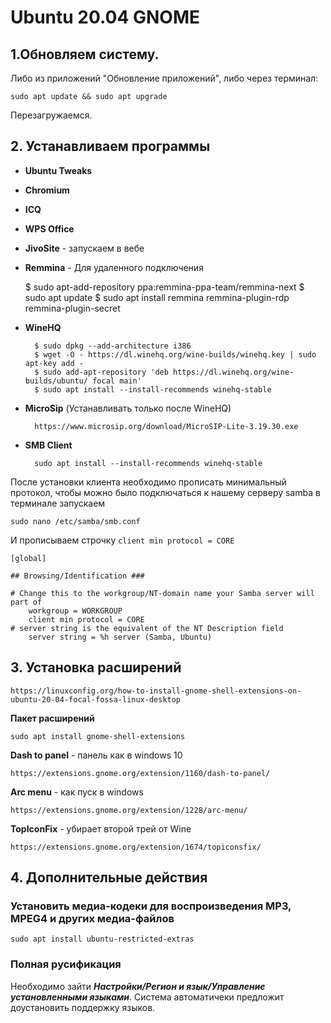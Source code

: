 # Ubuntu 20.04 GNOME

## 1.Обновляем систему.

Либо из приложений "Обновление приложений", либо через терминал: 

	sudo apt update && sudo apt upgrade

Перезагружаемся.

## 2. Устанавливаем программы

- **Ubuntu Tweaks**
- **Chromium**
- **ICQ**
- **WPS Office**
- **JivoSite** - запускаем в вебе
- **Remmina** - Для удаленного подключения

	$ sudo apt-add-repository ppa:remmina-ppa-team/remmina-next
	$ sudo apt update
	$ sudo apt install remmina remmina-plugin-rdp remmina-plugin-secret	
	
- **WineHQ**

        $ sudo dpkg --add-architecture i386 
        $ wget -O - https://dl.winehq.org/wine-builds/winehq.key | sudo apt-key add -
        $ sudo add-apt-repository 'deb https://dl.winehq.org/wine-builds/ubuntu/ focal main'
        $ sudo apt install --install-recommends winehq-stable

- **MicroSip** (Устанавливать только после WineHQ)

        https://www.microsip.org/download/MicroSIP-Lite-3.19.30.exe

- **SMB Client**
  
        sudo apt install --install-recommends winehq-stable

После установки клиента необходимо прописать минимальный протокол, чтобы можно было подключаться к нашему серверу samba в терминале запускаем 

    sudo nano /etc/samba/smb.conf

И прописываем строчку `client min protocol = CORE`

    [global]

    ## Browsing/Identification ###

    # Change this to the workgroup/NT-domain name your Samba server will part of
        workgroup = WORKGROUP
        client min protocol = CORE
    # server string is the equivalent of the NT Description field
        server string = %h server (Samba, Ubuntu)

## 3. Установка расширений

    https://linuxconfig.org/how-to-install-gnome-shell-extensions-on-ubuntu-20-04-focal-fossa-linux-desktop

**Пакет расширений** 

    sudo apt install gnome-shell-extensions

**Dash to panel** - панель как в windows 10

    https://extensions.gnome.org/extension/1160/dash-to-panel/

**Arc menu** - как пуск в windows

    https://extensions.gnome.org/extension/1228/arc-menu/

**TopIconFix** - убирает второй трей от Wine

    https://extensions.gnome.org/extension/1674/topiconsfix/
    
## 4. Дополнительные действия

### Установить медиа-кодеки для воспроизведения MP3, MPEG4 и других медиа-файлов

    sudo apt install ubuntu-restricted-extras

### Полная русификация

Необходимо зайти _**Настройки/Регион и язык/Управление установленными языками**_. Система автоматичеки предложит доустановить поддержку языков.
